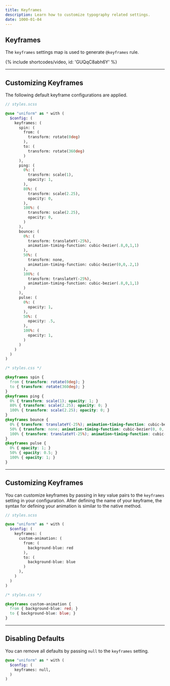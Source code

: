 ```yaml
---
title: Keyframes
description: Learn how to customize typography related settings.
date: 1000-01-04
---
```


## Keyframes

The `keyframes` settings map is used to generate `@keyframes` rule.

{% include shortcodes/video, id: 'GUQqC8abh6Y' %}

---

## Customizing Keyframes

The following default keyframe configurations are applied.

```scss
// styles.scss

@use "uniform" as * with (
  $config: (
    keyframes: (
      spin: (
        from: (
          transform: rotate(0deg)
        ),
        to: (
          transform: rotate(360deg)
        )
      ),
      ping: (
        0%: (
          transform: scale(1),
          opacity: 1,
        ),
        80%: (
          transform: scale(2.25),
          opacity: 0,
        ),
        100%: (
          transform: scale(2.25),
          opacity: 0,
        )
      ),
      bounce: (
        0%: (
          transform: translateY(-25%),
          animation-timing-function: cubic-bezier(.8,0,1,1)
        ),
        50%: (
          transform: none,
          animation-timing-function: cubic-bezier(0,0,.2,1)
        ),
        100%: (
          transform: translateY(-25%),
          animation-timing-function: cubic-bezier(.8,0,1,1)
        )
      ),
      pulse: (
        0%: (
          opacity: 1,
        ),
        50%: (
          opacity: .5,
        ),
        100%: (
          opacity: 1,
        )
      )
    )
  )
)
```

```css
/* styles.css */

@keyframes spin {
  from { transform: rotate(0deg); }
  to { transform: rotate(360deg); }
}
@keyframes ping {
  0% { transform: scale(1); opacity: 1; }
  80% { transform: scale(2.25); opacity: 0; }
  100% { transform: scale(2.25); opacity: 0; }
}
@keyframes bounce {
  0% { transform: translateY(-25%); animation-timing-function: cubic-bezier(0.8, 0, 1, 1); }
  50% { transform: none; animation-timing-function: cubic-bezier(0, 0, 0.2, 1); }
  100% { transform: translateY(-25%); animation-timing-function: cubic-bezier(0.8, 0, 1, 1); }
}
@keyframes pulse {
  0% { opacity: 1; }
  50% { opacity: 0.5; }
  100% { opacity: 1; }
}
```

---

## Customizing Keyframes

You can customize keyframes by passing in key value pairs to the `keyframes` setting in your configuration. After defining the name of your keyframe, the syntax for defining your animation is similar to the native method.

```scss
// styles.scss

@use "uniform" as * with (
  $config: (
    keyframes: (
      custom-animation: (
        from: (
          background-blue: red
        ),
        to: (
          background-blue: blue
        )
      ),
    )
  )
)
```

```css
/* styles.css */

@keyframes custom-animation {
  from { background-blue: red; }
  to { background-blue: blue; }
}
```

---

## Disabling Defaults

You can remove all defaults by passing `null` to the `keyframes` setting.

```scss
@use "uniform" as * with (
  $config: (
    keyframes: null,
  )
)
